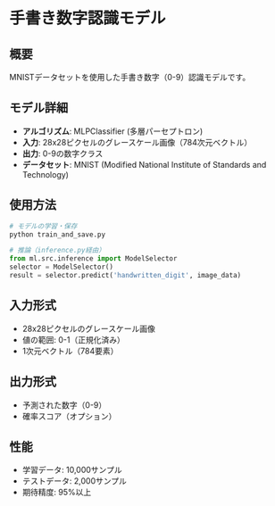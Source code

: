 # 手書き数字認識モデル

## 概要
MNISTデータセットを使用した手書き数字（0-9）認識モデルです。

## モデル詳細
- **アルゴリズム**: MLPClassifier (多層パーセプトロン)
- **入力**: 28x28ピクセルのグレースケール画像（784次元ベクトル）
- **出力**: 0-9の数字クラス
- **データセット**: MNIST (Modified National Institute of Standards and Technology)

## 使用方法
```python
# モデルの学習・保存
python train_and_save.py

# 推論（inference.py経由）
from ml.src.inference import ModelSelector
selector = ModelSelector()
result = selector.predict('handwritten_digit', image_data)
```

## 入力形式
- 28x28ピクセルのグレースケール画像
- 値の範囲: 0-1（正規化済み）
- 1次元ベクトル（784要素）

## 出力形式
- 予測された数字（0-9）
- 確率スコア（オプション）

## 性能
- 学習データ: 10,000サンプル
- テストデータ: 2,000サンプル
- 期待精度: 95%以上 